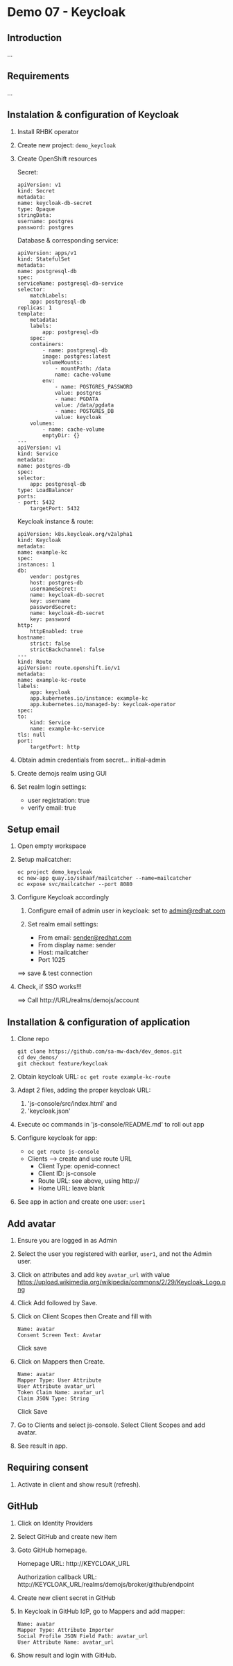 # Demo 07 - Keycloak

## Introduction
...

## Requirements
...

## Instalation & configuration of Keycloak

1) Install RHBK operator

1) Create new project: `demo_keycloak`

1) Create OpenShift resources

    Secret: 
    ```
    apiVersion: v1
    kind: Secret
    metadata:
    name: keycloak-db-secret
    type: Opaque 
    stringData: 
    username: postgres
    password: postgres
    ```

    Database & corresponding service:
    ```
    apiVersion: apps/v1
    kind: StatefulSet
    metadata:
    name: postgresql-db
    spec:
    serviceName: postgresql-db-service
    selector:
        matchLabels:
        app: postgresql-db
    replicas: 1
    template:
        metadata:
        labels:
            app: postgresql-db
        spec:
        containers:
            - name: postgresql-db
            image: postgres:latest
            volumeMounts:
                - mountPath: /data
                name: cache-volume
            env:
                - name: POSTGRES_PASSWORD
                value: postgres
                - name: PGDATA
                value: /data/pgdata
                - name: POSTGRES_DB
                value: keycloak
        volumes:
            - name: cache-volume
            emptyDir: {}
    ---
    apiVersion: v1
    kind: Service
    metadata:
    name: postgres-db
    spec:
    selector:
        app: postgresql-db
    type: LoadBalancer
    ports:
    - port: 5432
        targetPort: 5432
    ```

    Keycloak instance & route:
    ```
    apiVersion: k8s.keycloak.org/v2alpha1
    kind: Keycloak
    metadata:
    name: example-kc
    spec:
    instances: 1
    db:
        vendor: postgres
        host: postgres-db
        usernameSecret:
        name: keycloak-db-secret
        key: username
        passwordSecret:
        name: keycloak-db-secret
        key: password
    http:
        httpEnabled: true
    hostname:
        strict: false
        strictBackchannel: false
    ---
    kind: Route
    apiVersion: route.openshift.io/v1
    metadata:
    name: example-kc-route
    labels:
        app: keycloak
        app.kubernetes.io/instance: example-kc
        app.kubernetes.io/managed-by: keycloak-operator
    spec:
    to:
        kind: Service
        name: example-kc-service
    tls: null
    port:
        targetPort: http
    ```

1) Obtain admin credentials from secret... initial-admin

1) Create demojs realm using GUI

1) Set realm login settings:
    - user registration: true
    - verify email: true

## Setup email
1) Open empty workspace

1) Setup mailcatcher:
    ```
    oc project demo_keycloak
    oc new-app quay.io/sshaaf/mailcatcher --name=mailcatcher
    oc expose svc/mailcatcher --port 8080
    ```

1) Configure Keycloak accordingly

    1) Configure email of admin user in keycloak: set to admin@redhat.com

    1) Set realm email settings: 
        - From email: sender@redhat.com
        - From display name: sender
        - Host: mailcatcher
        - Port 1025

    ==> save & test connection

1) Check, if SSO works!!! 

    ==> Call http://URL/realms/demojs/account


## Installation & configuration of application
1) Clone repo
    ```
    git clone https://github.com/sa-mw-dach/dev_demos.git
    cd dev_demos/
    git checkout feature/keycloak
    ```

1) Obtain keycloak URL: `oc get route example-kc-route`

1) Adapt 2 files, adding the proper keycloak URL: 
    1) 'js-console/src/index.html' and 
    1) 'keycloak.json'

1) Execute oc commands in 'js-console/README.md' to roll out app

1) Configure keycloak for app:
    - `oc get route js-console`
    - Clients --> create and use route URL
        - Client Type: openid-connect
        - Client ID: js-console
        - Route URL: see above, using http://
        - Home URL: leave blank

1) See app in action and create one user: `user1`

## Add avatar

1) Ensure you are logged in as Admin

1) Select the user you registered with earlier, `user1`, and not the Admin user.

1) Click on attributes and add key `avatar_url` with value https://upload.wikimedia.org/wikipedia/commons/2/29/Keycloak_Logo.png

1) Click Add followed by Save.

1) Click on Client Scopes then Create and fill with
    ```
    Name: avatar
    Consent Screen Text: Avatar
    ```
    Click save

1) Click on Mappers then Create.
    ```
    Name: avatar
    Mapper Type: User Attribute
    User Attribute avatar_url
    Token Claim Name: avatar_url
    Claim JSON Type: String
    ```
    Click Save

1) Go to Clients and select js-console. Select Client Scopes and add avatar.

1) See result in app.


## Requiring consent

1) Activate in client and show result (refresh).


## GitHub

1) Click on Identity Providers

1) Select GitHub and create new item

1) Goto GitHub homepage.

    Homepage URL: http://KEYCLOAK_URL

    Authorization callback URL: http://KEYCLOAK_URL/realms/demojs/broker/github/endpoint

1) Create new client secret in GitHub

1) In Keycloak in GitHub IdP, go to Mappers and add mapper:
    ```
    Name: avatar
    Mapper Type: Attribute Importer
    Social Profile JSON Field Path: avatar_url
    User Attribute Name: avatar_url
    ```
1) Show result and login with GitHub.

